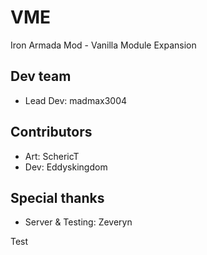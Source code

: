 # VME
Iron Armada Mod - Vanilla Module Expansion
## Dev team
- Lead Dev: madmax3004
## Contributors
- Art: SchericT
- Dev: Eddyskingdom
## Special thanks
- Server & Testing: Zeveryn

Test
